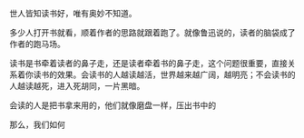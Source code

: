 
世人皆知读书好，唯有奥妙不知道。

多少人打开书就看，顺着作者的思路就跟着跑了。就像鲁迅说的，读者的脑袋成了作者的跑马场。

读书是书牵着读者的鼻子走，还是读者牵着书的鼻子走，这个问题很重要，直接关系着你读书的效果。会读书的人越读越活，世界越来越广阔，越明亮；不会读书的人越读越死，进入死胡同，一片黑暗。

会读的人是把书拿来用的，他们就像磨盘一样，压出书中的

那么，我们如何




<!--stackedit_data:
eyJoaXN0b3J5IjpbNzc3OTY3OTMxXX0=
-->
